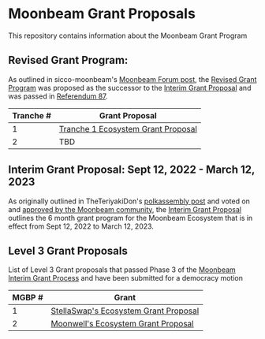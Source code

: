 # Moonbeam Grant Proposals

This repository contains information about the Moonbeam Grant Program


## Revised Grant Program: 

As outlined in sicco-moonbeam's [Moonbeam Forum post](https://forum.moonbeam.foundation/t/discussion-for-revised-grant-program/399), the [Revised Grant Program](revised/revised_grant_program.md) was proposed as the successor to the [Interim Grant Proposal](interim/interim_grant_proposal.md) and was passed in [Referendum 87](https://moonbeam.polkassembly.network/referendum/87).

| Tranche # | Grant Proposal 											           |
|---		| ---														  		   |
|	1		| [Tranche 1 Ecosystem Grant Proposal](./revised/tranche_1_proposal.md)|
|	2		| TBD															           |




## Interim Grant Proposal: Sept 12, 2022 - March 12, 2023

As originally outlined in TheTeriyakiDon's [polkassembly post](https://moonbeam.polkassembly.network/post/131) and voted on and [approved by the Moonbeam community](https://moonbeam.foundation/news/interim-grant-program/), the [Interim Grant Proposal](interim/interim_grant_proposal.md) outlines the 6 month grant program for the Moonbeam Ecosystem that is in effect from Sept 12, 2022 to March 12, 2023.

## Level 3 Grant Proposals

 List of Level 3 Grant proposals that passed Phase 3 of the [Moonbeam Interim Grant Process](interim/interim_grant_proposal.md) and have been submitted for a democracy motion


| MGBP # | Grant                                                      |
|---     |---                                                         |
|  1     | [StellaSwap's Ecosystem Grant Proposal](interim/level-3/MBGP1.md)  | 
|  2     | [Moonwell's Ecosystem Grant Proposal](interim/level-3/MBGP2.md)    | 